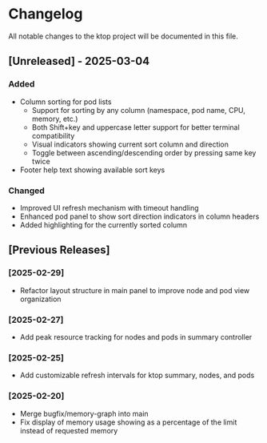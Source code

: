 # Changelog

All notable changes to the ktop project will be documented in this file.

## [Unreleased] - 2025-03-04

### Added
- Column sorting for pod lists
  - Support for sorting by any column (namespace, pod name, CPU, memory, etc.)
  - Both Shift+key and uppercase letter support for better terminal compatibility
  - Visual indicators showing current sort column and direction
  - Toggle between ascending/descending order by pressing same key twice
- Footer help text showing available sort keys

### Changed
- Improved UI refresh mechanism with timeout handling
- Enhanced pod panel to show sort direction indicators in column headers
- Added highlighting for the currently sorted column

## [Previous Releases]

### [2025-02-29]
- Refactor layout structure in main panel to improve node and pod view organization

### [2025-02-27]
- Add peak resource tracking for nodes and pods in summary controller

### [2025-02-25]
- Add customizable refresh intervals for ktop summary, nodes, and pods

### [2025-02-20]
- Merge bugfix/memory-graph into main
- Fix display of memory usage showing as a percentage of the limit instead of requested memory